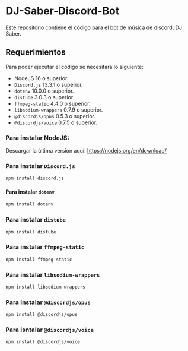 # DJ-Saber-Discord-Bot
Este repositorio contiene el código para el bot de música de discord, DJ Saber.

## Requerimientos
Para poder ejecutar el código se necesitará lo siguiente:
- NodeJS 16 o superior.
- `Discord.js` 13.3.1 o superior.
- `dotenv` 10.0.0 o superior.
- `distube` 3.0.3 o superior.
- `ffmpeg-static` 4.4.0 o superior.
- `libsodium-wrappers` 0.7.9 o superior.
- `@discordjs/opus` 0.5.3 o superior.
- `@discordjs/voice` 0.7.5 o superior.

### Para instalar NodeJS:
Descargar la última versión aquí: https://nodejs.org/en/download/

### Para instalar `Discord.js`

```sh
npm install discord.js
```

#### Para instalar `dotenv`

```sh
npm install dotenv
```

### Para instalar `distube`

```sh
npm install distube
```

### Para instalar `ffmpeg-static`

```sh
npm install ffmpeg-static
```

### Para instalar `libsodium-wrappers`

```sh
npm install libsodium-wrappers
```

### Para instalar `@discordjs/opus`

```sh
npm install @discordjs/opus
```

### Para isntalar `@discordjs/voice`

```sh
npm install @discordjs/voice
```
